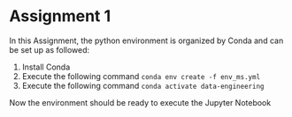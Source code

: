 # Assignment 1
In this Assignment, the python environment is organized by Conda and can be set up as followed:

1. Install Conda
2. Execute the following command ``conda env create -f env_ms.yml``
3. Execute the following command ``conda activate data-engineering``

Now the environment should be ready to execute the Jupyter Notebook


